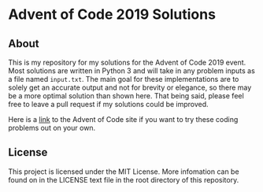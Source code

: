 # Advent of Code 2019 Solutions

## About
This is my repository for my solutions for the Advent of Code 2019 event.
Most solutions are written in Python 3 and will take in any problem inputs as a 
file named `input.txt`. The main goal for these implementations are to solely 
get an accurate output and not for brevity or elegance, so there may be a more optimal 
solution than shown here. That being said, please feel free to leave a pull 
request if my solutions could be improved.  

Here is a [link](https://adventofcode.com/) to the Advent of Code site if you 
want to try these coding problems out on your own.

## License
This project is licensed under the MIT License. More infomation can be found on
in the LICENSE text file in the root directory of this repository.
